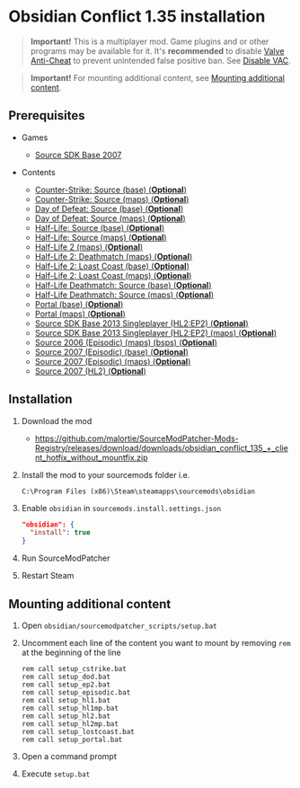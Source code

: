 # Obsidian Conflict 1.35 installation

> **Important!** This is a multiplayer mod. Game plugins and or other programs may be available for it. It's **recommended** to disable [Valve Anti-Cheat](https://developer.valvesoftware.com/wiki/Valve_Anti-Cheat) to prevent unintended false positive ban. See [Disable VAC](../disable-vac.md).

> **Important!** For mounting additional content, see [Mounting additional content](#mounting-additional-content).

## Prerequisites

- Games
  - [Source SDK Base 2007](../../../game-installation/game-installation/source-sdk-base-2007.md)

- Contents
  - [Counter-Strike: Source (base) (**Optional**)](../../../SourceContentInstaller/v0/content-installation/counter-strike-source.md#base-content)
  - [Counter-Strike: Source (maps) (**Optional**)](../../../SourceContentInstaller/v0/content-installation/counter-strike-source.md#maps-content)
  - [Day of Defeat: Source (base) (**Optional**)](../../../SourceContentInstaller/v0/content-installation/day-of-defeat-source.md#base-content)
  - [Day of Defeat: Source (maps) (**Optional**)](../../../SourceContentInstaller/v0/content-installation/day-of-defeat-source.md#maps-content)
  - [Half-Life: Source (base) (**Optional**)](../../../SourceContentInstaller/v0/content-installation/half-life-source.md#base-content)
  - [Half-Life: Source (maps) (**Optional**)](../../../SourceContentInstaller/v0/content-installation/half-life-source.md#maps-content)
  - [Half-Life 2 (maps) (**Optional**)](../../../SourceContentInstaller/v0/content-installation/half-life-2.md#maps-content)
  - [Half-Life 2: Deathmatch (maps) (**Optional**)](../../../SourceContentInstaller/v0/content-installation/half-life-2-deathmatch.md#maps-content)
  - [Half-Life 2: Loast Coast (base) (**Optional**)](../../../SourceContentInstaller/v0/content-installation/half-life-2-lost-coast.md#base-content)
  - [Half-Life 2: Loast Coast (maps) (**Optional**)](../../../SourceContentInstaller/v0/content-installation/half-life-2-lost-coast.md#maps-content)
  - [Half-Life Deathmatch: Source (base) (**Optional**)](../../../SourceContentInstaller/v0/content-installation/half-life-deathmatch-source.md#base-content)
  - [Half-Life Deathmatch: Source (maps) (**Optional**)](../../../SourceContentInstaller/v0/content-installation/half-life-deathmatch-source.md#maps-content)
  - [Portal (base) (**Optional**)](../../../SourceContentInstaller/v0/content-installation/portal.md#base-content)
  - [Portal (maps) (**Optional**)](../../../SourceContentInstaller/v0/content-installation/portal.md#maps-content)
  - [Source SDK Base 2013 Singleplayer (HL2:EP2) (**Optional**)](../../../SourceContentInstaller/v0/content-installation/source-sdk-base-2013-singleplayer.md#hl2ep2-content)
  - [Source SDK Base 2013 Singleplayer (HL2:EP2) (maps) (**Optional**)](../../../SourceContentInstaller/v0/content-installation/source-sdk-base-2013-singleplayer.md#hl2ep2-maps-content)
  - [Source 2006 (Episodic) (maps) (bsps) (**Optional**)](../../../SourceContentInstaller/v0/content-installation/source-2006.md#episodic-maps-bsps-content)
  - [Source 2007 (Episodic) (base) (**Optional**)](../../../SourceContentInstaller/v0/content-installation/source-2007.md#episodic-base-content)
  - [Source 2007 (Episodic) (maps) (**Optional**)](../../../SourceContentInstaller/v0/content-installation/source-2007.md#episodic-maps-content)
  - [Source 2007 (HL2) (**Optional**)](../../../SourceContentInstaller/v0/content-installation/source-2007.md#hl2-content)

## Installation

1. Download the mod

   - <https://github.com/malortie/SourceModPatcher-Mods-Registry/releases/download/downloads/obsidian_conflict_135_+_client_hotfix_without_mountfix.zip>

2. Install the mod to your sourcemods folder i.e.

   ```text
   C:\Program Files (x86)\Steam\steamapps\sourcemods\obsidian
   ```

3. Enable `obsidian` in `sourcemods.install.settings.json`

   ```json
   "obsidian": {
     "install": true
   }
   ```

4. Run SourceModPatcher
5. Restart Steam

## Mounting additional content

1. Open `obsidian/sourcemodpatcher_scripts/setup.bat`
2. Uncomment each line of the content you want to mount by removing `rem` at the beginning of the line

    ```text
    rem call setup_cstrike.bat
    rem call setup_dod.bat
    rem call setup_ep2.bat
    rem call setup_episodic.bat
    rem call setup_hl1.bat
    rem call setup_hl1mp.bat
    rem call setup_hl2.bat
    rem call setup_hl2mp.bat
    rem call setup_lostcoast.bat
    rem call setup_portal.bat
    ```

3. Open a command prompt
4. Execute `setup.bat`
